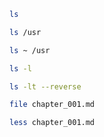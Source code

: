 ```sh
ls
```

```sh
ls /usr
```

```sh
ls ~ /usr
```

```sh
ls -l
```

```sh
ls -lt --reverse
```

```sh
file chapter_001.md
```

```sh
less chapter_001.md
```

